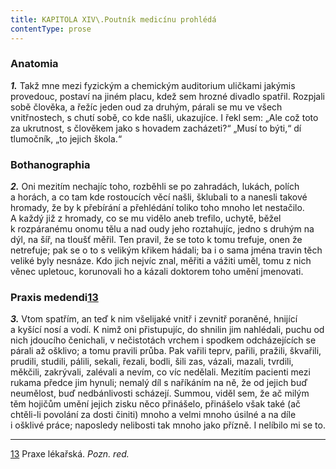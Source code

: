 ```yaml
---
title: KAPITOLA XIV\.Poutník medicínu prohlédá
contentType: prose
---
```


### Anatomia

**_1._** Takž mne mezi fyzickým a chemickým auditorium uličkami jakýmis provedouc, postaví na jiném placu, kdež sem hrozné divadlo spatřil. Rozpjali sobě člověka, a řežíc jeden oud za druhým, párali se mu ve všech vnitřnostech, s chutí sobě, co kde našli, ukazujíce. I řekl sem: „Ale což toto za ukrutnost, s člověkem jako s hovadem zacházeti?“ „Musí to býti,“ dí tlumočník, „to jejich škola.“

### Bothanographia

**_2._** Oni mezitím nechajíc toho, rozběhli se po zahradách, lukách, polích a horách, a co tam kde rostoucích věcí našli, šklubali to a nanesli takové hromady, že by k přebírání a přehlédání toliko toho mnoho let nestačilo. A každý již z hromady, co se mu vidělo aneb trefilo, uchytě, běžel k rozpáranému onomu tělu a nad oudy jeho roztahujíc, jedno s druhým na dýl, na šíř, na tloušť měřil. Ten pravil, že se toto k tomu trefuje, onen že netrefuje; pak se o to s velikým křikem hádali; ba i o sama jména travin těch veliké byly nesnáze. Kdo jich nejvíc znal, měřiti a vážiti uměl, tomu z nich věnec upletouc, korunovali ho a kázali doktorem toho umění jmenovati.

### Praxis medendi[13](./resources/undefined)

**_3._** Vtom spatřím, an teď k nim všelijaké vnitř i zevnitř poraněné, hnijící a kyšící nosí a vodí. K nimž oni přistupujíc, do shnilin jim nahlédali, puchu od nich jdoucího čenichali, v nečistotách vrchem i spodkem odcházejících se párali až ošklivo; a tomu pravili průba. Pak vařili teprv, pařili, pražili, škvařili, prudili, studili, pálili, sekali, řezali, bodli, šili zas, vázali, mazali, tvrdili, měkčili, zakrývali, zalévali a nevím, co víc nedělali. Mezitím pacienti mezi rukama předce jim hynuli; nemalý díl s naříkáním na ně, že od jejich buď neumělost, buď nedbánlivosti scházejí. Summou, viděl sem, že ač milým těm hojičům umění jejich zisku něco přinášelo, přinášelo však také (ač chtěli-li povolání za dosti činiti) mnoho a velmi mnoho úsilné a na díle i ošklivé práce; naposledy nelibosti tak mnoho jako přízně. I nelíbilo mi se to.

* * *

[13](./resources/undefined) Praxe lékařská. _Pozn. red._
